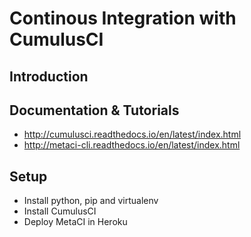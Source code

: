 # Continous Integration with CumulusCI

## Introduction



## Documentation & Tutorials 

* http://cumulusci.readthedocs.io/en/latest/index.html
* http://metaci-cli.readthedocs.io/en/latest/index.html

## Setup

* Install python, pip and virtualenv
* Install CumulusCI
* Deploy MetaCI in Heroku



